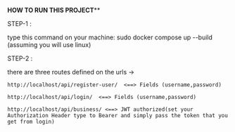 ******************************HOW TO RUN THIS PROJECT********************************

STEP-1 :

type this command on your machine: sudo docker compose up --build (assuming you will use linux)

STEP-2 :

there are three routes defined on the urls ->

    http://localhost/api/register-user/  <==> Fields (username,password)

    http://localhost/api/login/  <==> Fields (username,password)

    http://localhost/api/business/ <==> JWT authorized(set your Authorization Header type to Bearer and simply pass the token that you get from login)


